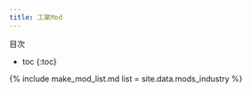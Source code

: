 ```yaml
---
title: 工業Mod
---
```

目次

- toc
{:toc}

{% include make_mod_list.md
  list = site.data.mods_industry
%}
